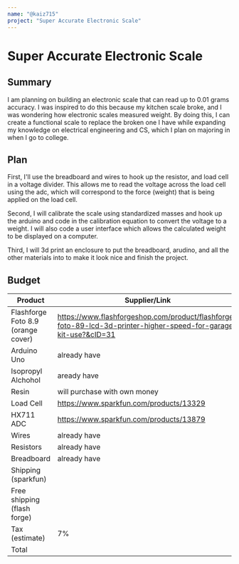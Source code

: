 ```yaml
---
name: "@kaiz715"
project: "Super Accurate Electronic Scale"
---
```


# Super Accurate Electronic Scale

## Summary

I am planning on building an electronic scale that can read up to 0.01 grams accuracy. I was inspired to do this because my kitchen scale broke, and I was wondering how electronic scales measured weight. By doing this, I can create a functional scale to replace the broken one I have while expanding my knowledge on electrical engineering and CS, which I plan on majoring in when I go to college.

## Plan

First, I'll use the breadboard and wires to hook up the resistor, and load cell in a voltage divider. This allows me to read the voltage across the load cell using the adc, which will correspond to the force (weight) that is being applied on the load cell.

Second, I will calibrate the scale using standardized masses and hook up the arduino and code in the calibration equation to convert the voltage to a weight. I will also code a user interface which allows the calculated weight to be displayed on a computer.

Third, I will 3d print an enclosure to put the breadboard, arudino, and all the other materials into to make it look nice and finish the project.

## Budget

| Product         | Supplier/Link                         | Cost   |
| --------------- | ------------------------------------- | ------ |
| Flashforge Foto 8.9 (orange cover)   | https://www.flashforgeshop.com/product/flashforge-foto-89-lcd-3d-printer-higher-speed-for-garage-kit-use?&cID=31 | $199.99  |
| Arduino Uno | already have  | $0.00 |
| Isopropyl Alchohol | aready have|$0.00 |
| Resin | will purchase with own money |$0.00 |
| Load Cell | https://www.sparkfun.com/products/13329 | $9.50 |
| HX711 ADC | https://www.sparkfun.com/products/13879 | $10.95 |
| Wires | already have | $0.00 |
| Resistors | already have | $0.00 |
| Breadboard | already have | $0.00 |
| Shipping (sparkfun) | | $11.81 |
| Free shipping (flash forge)| |
| Tax (estimate) | 7%| $16.26|
| Total           |                                       | $248.51 |